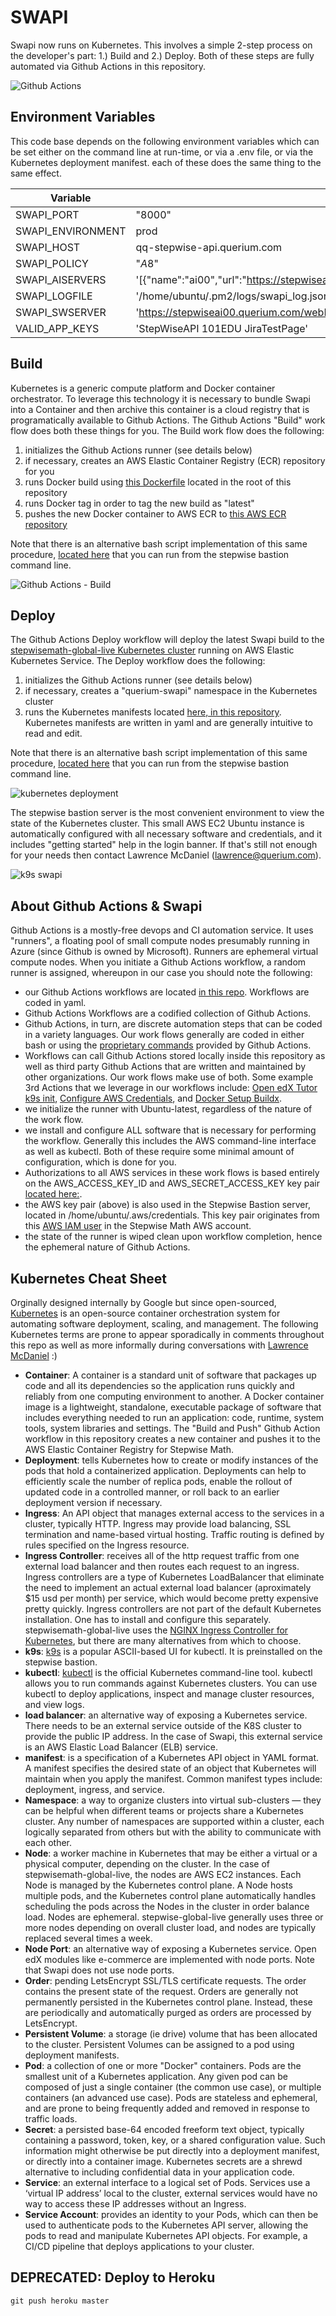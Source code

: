 # SWAPI

Swapi now runs on Kubernetes. This involves a simple 2-step process on the developer's part: 1.) Build and 2.) Deploy. Both of these steps are fully automated via Github Actions in this repository.

![Github Actions](/doc/github-actions-swapi.png?raw=true "Github Actions")

## Environment Variables

This code base depends on the following environment variables which can be set either on the command line at run-time, or via a .env file, or via the Kubernetes deployment manifest. each of these does the same thing to the same effect.

| Variable          | Example                                                                                    |
| ----------------- | ------------------------------------------------------------------------------------------ |
| SWAPI_PORT        | "8000"                                                                                     |
| SWAPI_ENVIRONMENT | prod                                                                                       |
| SWAPI_HOST        | qq-stepwise-api.querium.com                                                                |
| SWAPI_POLICY      | "$A8$"                                                                                     |
| SWAPI_AISERVERS   | '[{"name":"ai00","url":"https://stepwiseai00.querium.com/webMathematica/api/","power":1}]' |
| SWAPI_LOGFILE     | '/home/ubuntu/.pm2/logs/swapi_log.json'                                                    |
| SWAPI_SWSERVER    | 'https://stepwiseai00.querium.com/webMathematica/api/'                                     |
| VALID_APP_KEYS    | 'StepWiseAPI 101EDU JiraTestPage'                                                          |

## Build

Kubernetes is a generic compute platform and Docker container orchestrator. To leverage this technology it is necessary to bundle Swapi into a Container and then archive this container is a cloud registry that is programatically available to Github Actions. The Github Actions "Build" work flow does both these things for you. The Build work flow does the following:

1. initializes the Github Actions runner (see details below)
2. if necessary, creates an AWS Elastic Container Registry (ECR) repository for you
3. runs Docker build using [this Dockerfile](./Dockerfile) located in the root of this repository
4. runs Docker tag in order to tag the new build as "latest"
5. pushes the new Docker container to AWS ECR to [this AWS ECR repository](https://us-east-2.console.aws.amazon.com/ecr/repositories/private/320713933456/querium/swapi?region=us-east-2)

Note that there is an alternative bash script implementation of this same procedure, [located here](swapi-build.sh) that you can run from the stepwise bastion command line.

![Github Actions - Build](/doc/github-actions-build.png?raw=true "Github Actions - Build")

## Deploy

The Github Actions Deploy workflow will deploy the latest Swapi build to the [stepwisemath-global-live Kubernetes cluster](https://us-east-2.console.aws.amazon.com/eks/home?region=us-east-2#/clusters/stepwisemath-global-live) running on AWS Elastic Kubernetes Service. The Deploy workflow does the following:

1. initializes the Github Actions runner (see details below)
2. if necessary, creates a "querium-swapi" namespace in the Kubernetes cluster
3. runs the Kubernetes manifests located [here, in this repository](ci/deploy/environments/aktiv/k8s/). Kubernetes manifests are written in yaml and are generally intuitive to read and edit.

Note that there is an alternative bash script implementation of this same procedure, [located here](swapi-deploy.sh) that you can run from the stepwise bastion command line.

![kubernetes deployment](/doc/kubernetes-flow-diagram.png?raw=true "kubernetes deployment")

The stepwise bastion server is the most convenient environment to view the state of the Kubernetes cluster. This small AWS EC2 Ubuntu instance is automatically configured with all necessary software and credentials, and it includes "getting started" help in the login banner. If that's still not enough for your needs then contact Lawrence McDaniel (lawrence@querium.com).

![k9s swapi](/doc/k9s-swapi.png?raw=true "k9s swapi")

## About Github Actions & Swapi

Github Actions is a mostly-free devops and CI automation service. It uses "runners", a floating pool of small compute nodes presumably running in Azure (since Github is owned by Microsoft). Runners are ephemeral virtual compute nodes. When you initiate a Github Actions workflow, a random runner is assigned, whereupon in our case you should note the following:

- our Github Actions workflows are located [in this repo](.github/workflows). Workflows are coded in yaml.
- Github Actions Workflows are a codified collection of Github Actions.
- Github Actions, in turn, are discrete automation steps that can be coded in a variety languages. Our work flows generally are coded in either bash or using the [proprietary commands](https://docs.github.com/en/actions/quickstart) provided by Github Actions.
- Workflows can call Github Actions stored locally inside this repository as well as third party Github Actions that are written and maintained by other organizations. Our work flows make use of both. Some example 3rd Actions that we leverage in our workflows include: [Open edX Tutor k9s init](https://github.com/marketplace/actions/open-edx-tutor-k8s-init), [Configure AWS Credentials](https://github.com/marketplace/actions/configure-aws-credentials-action-for-github-actions), and [Docker Setup Buildx](https://github.com/marketplace/actions/docker-setup-buildx).
- we initialize the runner with Ubuntu-latest, regardless of the nature of the work flow.
- we install and configure ALL software that is necessary for performing the workflow. Generally this includes the AWS command-line interface as well as kubectl. Both of these require some minimal amount of configuration, which is done for you.
- Authorizations to all AWS services in these work flows is based entirely on the AWS_ACCESS_KEY_ID and AWS_SECRET_ACCESS_KEY key pair [located here:](https://github.com/QueriumCorp/swapi/settings/secrets/actions).
- the AWS key pair (above) is also used in the Stepwise Bastion server, located in /home/ubuntu/.aws/credentials. This key pair originates from this [AWS IAM user](https://us-east-1.console.aws.amazon.com/iam/home#/users/stepwisemath-global-live-bastion?section=security_credentials) in the Stepwise Math AWS account.
- the state of the runner is wiped clean upon workflow completion, hence the ephemeral nature of Github Actions.

## Kubernetes Cheat Sheet

Orginally designed internally by Google but since open-sourced, [Kubernetes](https://kubernetes.io/) is an open-source container orchestration system for automating software deployment, scaling, and management. The following Kubernetes terms are prone to appear sporadically in comments throughout this repo as well as more informally during conversations with [Lawrence McDaniel](https://lawrencemcdaniel.com/) :)

- **Container**: A container is a standard unit of software that packages up code and all its dependencies so the application runs quickly and reliably from one computing environment to another. A Docker container image is a lightweight, standalone, executable package of software that includes everything needed to run an application: code, runtime, system tools, system libraries and settings. The "Build and Push" Github Action workflow in this repository creates a new container and pushes it to the AWS Elastic Container Registry for Stepwise Math.
- **Deployment**: tells Kubernetes how to create or modify instances of the pods that hold a containerized application. Deployments can help to efficiently scale the number of replica pods, enable the rollout of updated code in a controlled manner, or roll back to an earlier deployment version if necessary.
- **Ingress**: An API object that manages external access to the services in a cluster, typically HTTP. Ingress may provide load balancing, SSL termination and name-based virtual hosting. Traffic routing is defined by rules specified on the Ingress resource.
- **Ingress Controller**: receives all of the http request traffic from one external load balancer and then routes each request to an ingress. Ingress controllers are a type of Kubernetes LoadBalancer that eliminate the need to implement an actual external load balancer (aproximately $15 usd per month) per service, which would become pretty expensive pretty quickly. Ingress controllers are not part of the default Kubernetes installation. One has to install and configure this separately. stepwisemath-global-live uses the [NGINX Ingress Controller for Kubernetes](https://www.nginx.com/products/nginx-ingress-controller/), but there are many alternatives from which to choose.
- **k9s**: [k9s](https://k9scli.io/) is a popular ASCII-based UI for kubectl. It is preinstalled on the stepwise bastion.
- **kubectl**: [kubectl](https://kubernetes.io/docs/tasks/tools/) is the official Kubernetes command-line tool. kubectl allows you to run commands against Kubernetes clusters. You can use kubectl to deploy applications, inspect and manage cluster resources, and view logs.
- **load balancer**: an alternative way of exposing a Kubernetes service. There needs to be an external service outside of the K8S cluster to provide the public IP address. In the case of Swapi, this external service is an AWS Elastic Load Balancer (ELB) service.
- **manifest**: is a specification of a Kubernetes API object in YAML format. A manifest specifies the desired state of an object that Kubernetes will maintain when you apply the manifest. Common manifest types include: deployment, ingress, and service.
- **Namespace**: a way to organize clusters into virtual sub-clusters — they can be helpful when different teams or projects share a Kubernetes cluster. Any number of namespaces are supported within a cluster, each logically separated from others but with the ability to communicate with each other.
- **Node**: a worker machine in Kubernetes that may be either a virtual or a physical computer, depending on the cluster. In the case of stepwisemath-global-live, the nodes are AWS EC2 instances. Each Node is managed by the Kubernetes control plane. A Node hosts multiple pods, and the Kubernetes control plane automatically handles scheduling the pods across the Nodes in the cluster in order balance load. Nodes are ephemeral. stepwise-global-live generally uses three or more nodes depending on overall cluster load, and nodes are typically replaced several times a week.
- **Node Port**: an alternative way of exposing a Kubernetes service. Open edX modules like e-commerce are implemented with node ports. Note that Swapi does not use node ports.
- **Order**: pending LetsEncrypt SSL/TLS certificate requests. The order contains the present state of the request. Orders are generally not permanently persisted in the Kubernetes control plane. Instead, these are periodically and automatically purged as orders are processed by LetsEncrypt.
- **Persistent Volume**: a storage (ie drive) volume that has been allocated to the cluster. Persistent Volumes can be assigned to a pod using deployment manifests.
- **Pod**: a collection of one or more "Docker" containers. Pods are the smallest unit of a Kubernetes application. Any given pod can be composed of just a single container (the common use case), or multiple containers (an advanced use case). Pods are stateless and ephemeral, and are prone to being frequently added and removed in response to traffic loads.
- **Secret**: a persisted base-64 encoded freeform text object, typically containing a password, token, key, or a shared configuration value. Such information might otherwise be put directly into a deployment manifest, or directly into a container image. Kubernetes secrets are a shrewd alternative to including confidential data in your application code.
- **Service**: an external interface to a logical set of Pods. Services use a ‘virtual IP address’ local to the cluster, external services would have no way to access these IP addresses without an Ingress.
- **Service Account**: provides an identity to your Pods, which can then be used to authenticate pods to the Kubernetes API server, allowing the pods to read and manipulate Kubernetes API objects. For example, a CI/CD pipeline that deploys applications to your cluster.

## DEPRECATED: Deploy to Heroku

    git push heroku master

